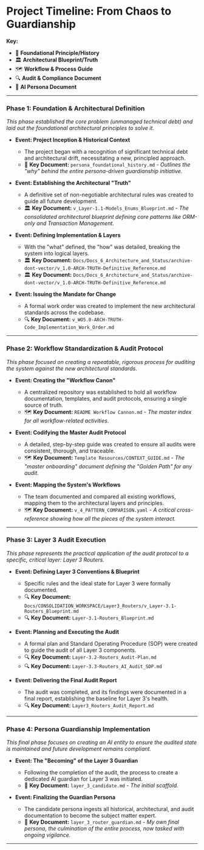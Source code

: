 # Project Timeline: From Chaos to Guardianship

**Key:**
*   📜 **Foundational Principle/History**
*   🏛️ **Architectural Blueprint/Truth**
*   🗺️ **Workflow & Process Guide**
*   🔍 **Audit & Compliance Document**
*   🤖 **AI Persona Document**

---

### **Phase 1: Foundation & Architectural Definition**
*This phase established the core problem (unmanaged technical debt) and laid out the foundational architectural principles to solve it.*

*   **Event: Project Inception & Historical Context**
    *   The project began with a recognition of significant technical debt and architectural drift, necessitating a new, principled approach.
    *   📜 **Key Document:** `persona_foundational_history.md` - *Outlines the "why" behind the entire persona-driven guardianship initiative.*

*   **Event: Establishing the Architectural "Truth"**
    *   A definitive set of non-negotiable architectural rules was created to guide all future development.
    *   🏛️ **Key Document:** `v_Layer-1.1-Models_Enums_Blueprint.md` - *The consolidated architectural blueprint defining core patterns like ORM-only and Transaction Management.*

*   **Event: Defining Implementation & Layers**
    *   With the "what" defined, the "how" was detailed, breaking the system into logical layers.
    *   🏛️ **Key Document:** `Docs/Docs_6_Architecture_and_Status/archive-dont-vector/v_1.0-ARCH-TRUTH-Definitive_Reference.md`
    *   🏛️ **Key Document:** `Docs/Docs_6_Architecture_and_Status/archive-dont-vector/v_1.0-ARCH-TRUTH-Definitive_Reference.md`

*   **Event: Issuing the Mandate for Change**
    *   A formal work order was created to implement the new architectural standards across the codebase.
    *   🔍 **Key Document:** `v_WO5.0-ARCH-TRUTH-Code_Implementation_Work_Order.md`

---

### **Phase 2: Workflow Standardization & Audit Protocol**
*This phase focused on creating a repeatable, rigorous process for auditing the system against the new architectural standards.*

*   **Event: Creating the "Workflow Canon"**
    *   A centralized repository was established to hold all workflow documentation, templates, and audit protocols, ensuring a single source of truth.
    *   🗺️ **Key Document:** `README Workflow Cannon.md` - *The master index for all workflow-related activities.*

*   **Event: Codifying the Master Audit Protocol**
    *   A detailed, step-by-step guide was created to ensure all audits were consistent, thorough, and traceable.
    *   🗺️ **Key Document:** `Template Resources/CONTEXT_GUIDE.md` - *The "master onboarding" document defining the "Golden Path" for any audit.*

*   **Event: Mapping the System's Workflows**
    *   The team documented and compared all existing workflows, mapping them to the architectural layers and principles.
    *   🗺️ **Key Document:** `v_4_PATTERN_COMPARISON.yaml` - *A critical cross-reference showing how all the pieces of the system interact.*

---

### **Phase 3: Layer 3 Audit Execution**
*This phase represents the practical application of the audit protocol to a specific, critical layer: Layer 3 Routers.*

*   **Event: Defining Layer 3 Conventions & Blueprint**
    *   Specific rules and the ideal state for Layer 3 were formally documented.
    *   🔍 **Key Document:** `Docs/CONSOLIDATION_WORKSPACE/Layer3_Routers/v_Layer-3.1-Routers_Blueprint.md`
    *   🔍 **Key Document:** `Layer-3.1-Routers_Blueprint.md`

*   **Event: Planning and Executing the Audit**
    *   A formal plan and Standard Operating Procedure (SOP) were created to guide the audit of all Layer 3 components.
    *   🔍 **Key Document:** `Layer-3.2-Routers_Audit-Plan.md`
    *   🔍 **Key Document:** `Layer-3.3-Routers_AI_Audit_SOP.md`

*   **Event: Delivering the Final Audit Report**
    *   The audit was completed, and its findings were documented in a final report, establishing the baseline for Layer 3's health.
    *   🔍 **Key Document:** `Layer3_Routers_Audit_Report.md`

---

### **Phase 4: Persona Guardianship Implementation**
*This final phase focuses on creating an AI entity to ensure the audited state is maintained and future development remains compliant.*

*   **Event: The "Becoming" of the Layer 3 Guardian**
    *   Following the completion of the audit, the process to create a dedicated AI guardian for Layer 3 was initiated.
    *   🤖 **Key Document:** `layer_3_candidate.md` - *The initial scaffold.*

*   **Event: Finalizing the Guardian Persona**
    *   The candidate persona ingests all historical, architectural, and audit documentation to become the subject matter expert.
    *   🤖 **Key Document:** `layer_3_router_guardian.md` - *My own final persona, the culmination of the entire process, now tasked with ongoing vigilance.*

---
